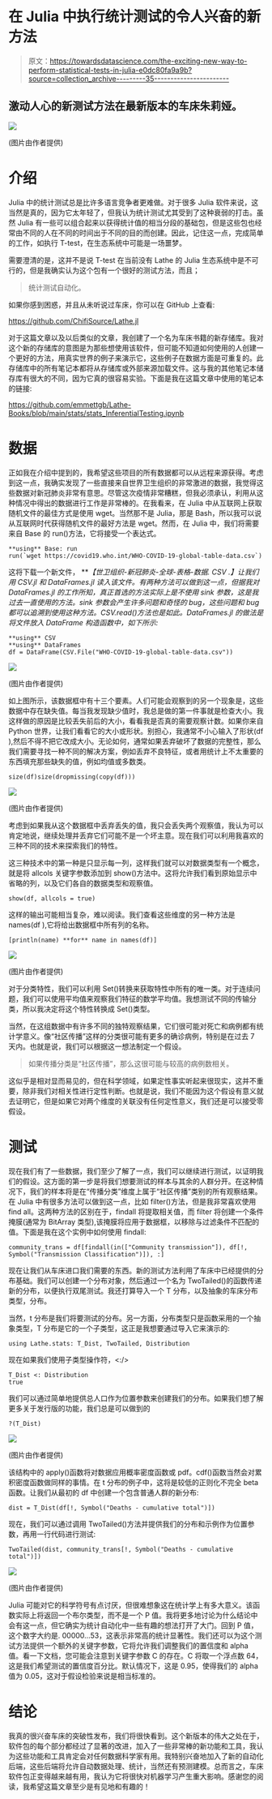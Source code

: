 # 在 Julia 中执行统计测试的令人兴奋的新方法

> 原文：<https://towardsdatascience.com/the-exciting-new-way-to-perform-statistical-tests-in-julia-e0dc80fa9a9b?source=collection_archive---------35----------------------->

## 激动人心的新测试方法在最新版本的车床朱莉娅。

![](img/14202c49719eb644aceadeaf42c5984d.png)

(图片由作者提供)

# 介绍

Julia 中的统计测试总是比许多语言竞争者更难做。对于很多 Julia 软件来说，这当然是真的，因为它太年轻了，但我认为统计测试尤其受到了这种衰弱的打击。虽然 Julia 有一些可以组合起来以获得统计值的相当分段的基础包，但是这些包也经常由不同的人在不同的时间出于不同的目的而创建。因此，记住这一点，完成简单的工作，如执行 T-test，在生态系统中可能是一场噩梦。

需要澄清的是，这并不是说 T-test 在当前没有 Lathe 的 Julia 生态系统中是不可行的，但是我确实认为这个包有一个很好的测试方法，而且；

> 统计测试自动化。

如果你感到困惑，并且从未听说过车床，你可以在 GitHub 上查看:

<https://github.com/ChifiSource/Lathe.jl>  

对于这篇文章以及以后类似的文章，我创建了一个名为车床书籍的新存储库。我对这个新的存储库的意图是为那些想使用该软件，但可能不知道如何使用的人创建一个更好的方法，用真实世界的例子来演示它，这些例子在数据方面是可重复的。此存储库中的所有笔记本都将从存储库或外部来源加载文件。这与我的其他笔记本储存库有很大的不同，因为它真的很容易实验。下面是我在这篇文章中使用的笔记本的链接:

<https://github.com/emmettgb/Lathe-Books/blob/main/stats/stats_InferentialTesting.ipynb>  

# 数据

正如我在介绍中提到的，我希望这些项目的所有数据都可以从远程来源获得。考虑到这一点，我确实发现了一些直接来自世界卫生组织的非常激进的数据，我觉得这些数据对新冠肺炎非常有意思。尽管这次疫情非常糟糕，但我必须承认，利用从这种情况中得出的数据进行工作是非常棒的。在我看来，在 Julia 中从互联网上获取随机文件的最佳方式是使用 wget。当然那不是 Julia，那是 Bash，所以我可以说从互联网时代获得随机文件的最好方法是 wget。然而，在 Julia 中，我们将需要来自 Base 的 run()方法，它将接受一个表达式。

```
**using** Base: run
run(`wget https://covid19.who.int/WHO-COVID-19-global-table-data.csv`)
```

这将下载一个新文件， ***【世卫组织-新冠肺炎-全球-表格-数据. CSV .】*让我们用 CSV.jl 和 DataFrames.jl 读入该文件。有两种方法可以做到这一点，但据我对 DataFrames.jl 的工作所知，真正首选的方法实际上是不使用 sink 参数，这是我过去一直使用的方法。sink 参数会产生许多问题和奇怪的 bug，这些问题和 bug 都可以追溯到使用这种方法。CSV.read()方法也是如此。DataFrames.jl 的做法是将文件放入 DataFrame 构造函数中，如下所示:**

```
**using** CSV 
**using** DataFrames 
df = DataFrame(CSV.File("WHO-COVID-19-global-table-data.csv"))
```

![](img/729fd55093b96aade875a600cf36652d.png)

(图片由作者提供)

如上图所示，该数据框中有十三个要素。人们可能会观察到的另一个现象是，这些数据中存在缺失值。每当我发现缺少值时，我总是做的第一件事就是检查大小。我这样做的原因是比较丢失前后的大小，看看我是否真的需要观察计数。如果你来自 Python 世界，让我们看看它的大小或形状。别担心，我通常不小心输入了形状(df ),然后不得不把它改成大小。无论如何，通常如果丢弃破坏了数据的完整性，那么我们需要寻找一种不同的解决方案，例如丢弃不良特征，或者用统计上不太重要的东西填充那些缺失的值，例如均值或多数类。

```
size(df)size(dropmissing(copy(df)))
```

![](img/ecef471ef05d9ece4b8c57fd01c1aca7.png)

(图片由作者提供)

考虑到如果我从这个数据框中丢弃丢失的值，我只会丢失两个观察值，我认为可以肯定地说，继续处理并丢弃它们可能不是一个坏主意。现在我们可以利用我喜欢的三种不同的技术来探索我们的特性。

这三种技术中的第一种是只显示每一列，这样我们就可以对数据类型有一个概念，就是将 allcols 关键字参数添加到 show()方法中。这将允许我们看到原始显示中省略的列，以及它们各自的数据类型和观察值。

```
show(df, allcols = true)
```

这样的输出可能相当复杂，难以阅读。我们查看这些维度的另一种方法是 names(df ),它将给出数据框中所有列的名称。

```
[println(name) **for** name in names(df)]
```

![](img/f9182df6e637bd598703377011e1eb63.png)

(图片由作者提供)

对于分类特性，我们可以利用 Set()转换来获取特性中所有的唯一类。对于连续问题，我们可以使用平均值来观察我们特征的数学平均值。我想测试不同的传输分类，所以我决定将这个特性转换成 Set()类型。

当然，在这组数据中有许多不同的独特观察结果，它们很可能对死亡和病例都有统计学意义。像“社区传播”这样的分类很可能有更多的确诊病例，特别是在过去 7 天内。也就是说，我们可以根据这一想法制定一个假设。

> 如果传播分类是“社区传播”，那么这很可能与较高的病例数相关。

这似乎是相对显而易见的，但在科学领域，如果定性事实听起来很现实，这并不重要，除非我们对相关性进行定性判断。也就是说，我们不能因为这个假设有意义就去证明它，但是如果它对两个维度的关联没有任何定性意义，我们还是可以接受零假设。

# 测试

现在我们有了一些数据，我们至少了解了一点，我们可以继续进行测试，以证明我们的假设。这方面的第一步是将我们想要测试的样本与其余的人群分开。在这种情况下，我们的样本将是在“传播分类”维度上属于“社区传播”类别的所有观察结果。在 Julia 中有很多方法可以做到这一点，比如 filter()方法，但是我非常喜欢使用 find all。这两种方法的区别在于，findall 将提取相关值，而 filter 将创建一个条件掩膜(通常为 BitArray 类型),该掩膜将应用于数据框，以移除与过滤条件不匹配的值。下面是我在这个实例中如何使用 findall:

```
community_trans = df[findall(in(["Community transmission"]), df[!, Symbol("Transmission Classification")]), :]
```

现在让我们从车床进口我们需要的东西。新的测试方法利用了车床中已经提供的分布基础。我们可以创建一个分布对象，然后通过一个名为 TwoTailed()的函数传递新的分布，以便执行双尾测试。我还打算导入一个 T 分布，以及抽象的车床分布类型，分布。

当然，t 分布是我们将要测试的分布。另一方面，分布类型只是函数采用的一个抽象类型，T 分布是它的一个子类型，这正是我想要通过导入它来演示的:

```
using Lathe.stats: T_Dist, TwoTailed, Distribution
```

现在如果我们使用子类型操作符，<:/>

```
T_Dist <: Distribution
true
```

我们可以通过简单地提供总人口作为位置参数来创建我们的分布。如果我们想了解更多关于发行版的功能，我们总是可以做到的

```
?(T_Dist)
```

![](img/bf1d39cc3705626cca974579f567d52c.png)

(图片由作者提供)

该结构中的 apply()函数将对数据应用概率密度函数或 pdf。cdf()函数当然会对累积密度函数做同样的事情。在 t 分布的例子中，这将是较低的正则化不完全 beta 函数。让我们从最初的 df 中创建一个包含普通人群的新分布:

```
dist = T_Dist(df[!, Symbol("Deaths - cumulative total")])
```

现在，我们可以通过调用 TwoTailed()方法并提供我们的分布和示例作为位置参数，再用一行代码进行测试:

```
TwoTailed(dist, community_trans[!, Symbol("Deaths - cumulative total")])
```

![](img/5eb2af1b09835b217ef0c04eb9dabd57.png)

(图片由作者提供)

Julia 可能对它的科学符号有点讨厌，但很难想象这在统计学上有多大意义。该函数实际上将返回一个布尔类型，而不是一个 P 值。我将更多地讨论为什么结论中会有这一点，但它确实为统计自动化中一些有趣的想法打开了大门。回到 P 值，这个数字大约是. 00000…53，这表示非常高的统计显著性。我们还可以为这个测试方法提供一个额外的关键字参数，它将允许我们调整我们的置信度和 alpha 值。看一下文档，您可能会注意到关键字参数 C 的存在。C 将取一个浮点数 64，这是我们希望测试的置信度百分比。默认情况下，这是 0.95，使得我们的 alpha 值为 0.05，这对于假设检验来说是相当标准的。

# 结论

我真的很兴奋车床的突破性发布，我们将很快看到。这个新版本的伟大之处在于，软件包的每个部分都经过了显著的改进，加入了一些非常棒的新功能和工具，我认为这些功能和工具肯定会对任何数据科学家有用。我特别兴奋地加入了新的自动化后端，这些后端将允许自动数据处理、统计，当然还有预测建模。总而言之，车床软件包正变得越来越有用，我认为它将很快对机器学习产生重大影响。感谢您的阅读，我希望这篇文章至少是有见地和有趣的！